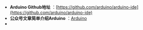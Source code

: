 -  **Arduino Github地址** ：[https://github.com/arduino/arduino-ide](https://github.com/arduino/arduino-ide)
-  **公众号文章简单介绍Arduino** ：[Arduino](http://https://mp.weixin.qq.com/s/TkQT3FdRbCkaLZswKrsMrw)
- 
